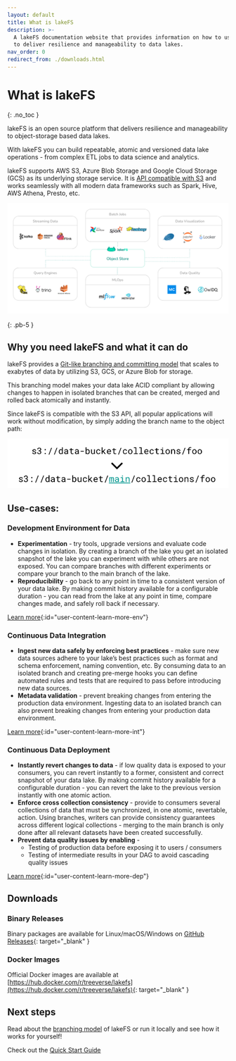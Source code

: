 ```yaml
---
layout: default
title: What is lakeFS
description: >-
  A lakeFS documentation website that provides information on how to use lakeFS
  to deliver resilience and manageability to data lakes.
nav_order: 0
redirect_from: ./downloads.html
---
```


# What is lakeFS

{: .no\_toc }

lakeFS is an open source platform that delivers resilience and manageability to object-storage based data lakes.

With lakeFS you can build repeatable, atomic and versioned data lake operations - from complex ETL jobs to data science and analytics.

lakeFS supports AWS S3, Azure Blob Storage and Google Cloud Storage \(GCS\) as its underlying storage service. It is [API compatible with S3](https://github.com/treeverse/lakeFS/tree/643dcbeaac1d01753da0402c575f2b5d10ddff72/docs/reference/s3.md) and works seamlessly with all modern data frameworks such as Spark, Hive, AWS Athena, Presto, etc.

![lakeFS](.gitbook/assets/wrapper.png)

{: .pb-5 }

## Why you need lakeFS and what it can do

lakeFS provides a [Git-like branching and committing model](https://github.com/treeverse/lakeFS/tree/643dcbeaac1d01753da0402c575f2b5d10ddff72/docs/understand/branching-model.md) that scales to exabytes of data by utilizing S3, GCS, or Azure Blob for storage.

This branching model makes your data lake ACID compliant by allowing changes to happen in isolated branches that can be created, merged and rolled back atomically and instantly.

Since lakeFS is compatible with the S3 API, all popular applications will work without modification, by simply adding the branch name to the object path:

![lakeFS s3 addressing](.gitbook/assets/s3_branch.png)

## Use-cases:

### Development Environment for Data

* **Experimentation** - try tools, upgrade versions and evaluate code changes in isolation. By creating a branch of the lake you get an isolated snapshot of the lake you can experiment with while others are not exposed. You can compare branches with different experiments or compare your branch to the main branch of the lake.  
* **Reproducibility** - go back to any point in time to a consistent version of your data lake. By making commit history available for a configurable duration - you can read from the lake at any point in time, compare changes made, and safely roll back if necessary.

[Learn more](https://github.com/treeverse/lakeFS/tree/643dcbeaac1d01753da0402c575f2b5d10ddff72/docs/usecases/data-devenv.md){:id="user-content-learn-more-env"}

### Continuous Data Integration

* **Ingest new data safely by enforcing best practices** - make sure new data sources adhere to your lake’s best practices such as format and schema enforcement, naming convention, etc. By consuming data to an isolated branch and creating pre-merge hooks you can define automated rules and tests that are required to pass before introducing new data sources.
* **Metadata validation** - prevent breaking changes from entering the production data environment. Ingesting data to an isolated branch can also prevent breaking changes from entering your production data environment.

[Learn more](https://github.com/treeverse/lakeFS/tree/643dcbeaac1d01753da0402c575f2b5d10ddff72/docs/usecases/ci.md){:id="user-content-learn-more-int"}

### Continuous Data Deployment

* **Instantly revert changes to data** - if low quality data is exposed to your consumers, you can revert instantly to a former, consistent and correct snapshot of your data lake. By making commit history available for a configurable duration - you can revert the lake to the previous version instantly with one atomic action.
* **Enforce cross collection consistency** - provide to consumers several collections of data that must be synchronized, in one atomic, revertable, action. Using branches, writers can provide consistency guarantees across different logical collections - merging to the main branch is only done after all relevant datasets have been created successfully.
* **Prevent data quality issues by enabling** -
  * Testing of production data before exposing it to users / consumers
  * Testing of intermediate results in your DAG to avoid cascading quality issues

[Learn more](https://github.com/treeverse/lakeFS/tree/643dcbeaac1d01753da0402c575f2b5d10ddff72/docs/usecases/cd.md){:id="user-content-learn-more-dep"}

## Downloads

### Binary Releases

Binary packages are available for Linux/macOS/Windows on [GitHub Releases](https://github.com/treeverse/lakeFS/releases){: target="\_blank" }

### Docker Images

Official Docker images are available at [https://hub.docker.com/r/treeverse/lakefs](https://hub.docker.com/r/treeverse/lakefs){: target="\_blank" }

## Next steps

Read about the [branching model](https://github.com/treeverse/lakeFS/tree/643dcbeaac1d01753da0402c575f2b5d10ddff72/docs/understand/branching-model.md) of lakeFS or run it locally and see how it works for yourself!

Check out the [Quick Start Guide](index-1/)

